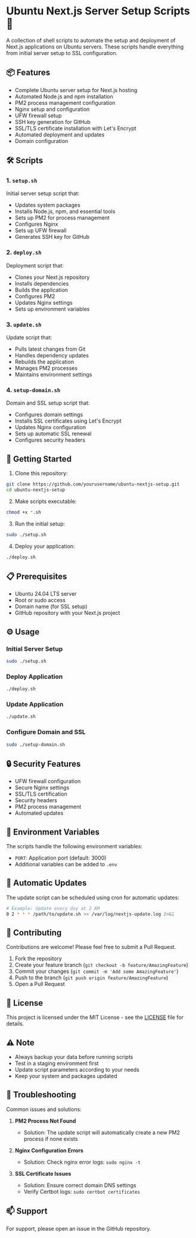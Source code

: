 # Ubuntu Next.js Server Setup Scripts 🚀

A collection of shell scripts to automate the setup and deployment of Next.js applications on Ubuntu servers. These scripts handle everything from initial server setup to SSL configuration.

## 📦 Features

- Complete Ubuntu server setup for Next.js hosting
- Automated Node.js and npm installation
- PM2 process management configuration
- Nginx setup and configuration
- UFW firewall setup
- SSH key generation for GitHub
- SSL/TLS certificate installation with Let's Encrypt
- Automated deployment and updates
- Domain configuration

## 🛠️ Scripts

### 1. `setup.sh`

Initial server setup script that:

- Updates system packages
- Installs Node.js, npm, and essential tools
- Sets up PM2 for process management
- Configures Nginx
- Sets up UFW firewall
- Generates SSH key for GitHub

### 2. `deploy.sh`

Deployment script that:

- Clones your Next.js repository
- Installs dependencies
- Builds the application
- Configures PM2
- Updates Nginx settings
- Sets up environment variables

### 3. `update.sh`

Update script that:

- Pulls latest changes from Git
- Handles dependency updates
- Rebuilds the application
- Manages PM2 processes
- Maintains environment settings

### 4. `setup-domain.sh`

Domain and SSL setup script that:

- Configures domain settings
- Installs SSL certificates using Let's Encrypt
- Updates Nginx configuration
- Sets up automatic SSL renewal
- Configures security headers

## 🚀 Getting Started

1. Clone this repository:

```bash
git clone https://github.com/yourusername/ubuntu-nextjs-setup.git
cd ubuntu-nextjs-setup
```

2. Make scripts executable:

```bash
chmod +x *.sh
```

3. Run the initial setup:

```bash
sudo ./setup.sh
```

4. Deploy your application:

```bash
./deploy.sh
```

## 📋 Prerequisites

- Ubuntu 24.04 LTS server
- Root or sudo access
- Domain name (for SSL setup)
- GitHub repository with your Next.js project

## ⚙️ Usage

### Initial Server Setup

```bash
sudo ./setup.sh
```

### Deploy Application

```bash
./deploy.sh
```

### Update Application

```bash
./update.sh
```

### Configure Domain and SSL

```bash
sudo ./setup-domain.sh
```

## 🔒 Security Features

- UFW firewall configuration
- Secure Nginx settings
- SSL/TLS certification
- Security headers
- PM2 process management
- Automated updates

## 📝 Environment Variables

The scripts handle the following environment variables:

- `PORT`: Application port (default: 3000)
- Additional variables can be added to `.env`

## 🔄 Automatic Updates

The update script can be scheduled using cron for automatic updates:

```bash
# Example: Update every day at 2 AM
0 2 * * * /path/to/update.sh >> /var/log/nextjs-update.log 2>&1
```

## 🤝 Contributing

Contributions are welcome! Please feel free to submit a Pull Request.

1. Fork the repository
2. Create your feature branch (`git checkout -b feature/AmazingFeature`)
3. Commit your changes (`git commit -m 'Add some AmazingFeature'`)
4. Push to the branch (`git push origin feature/AmazingFeature`)
5. Open a Pull Request

## 📝 License

This project is licensed under the MIT License - see the [LICENSE](LICENSE) file for details.

## ⚠️ Note

- Always backup your data before running scripts
- Test in a staging environment first
- Update script parameters according to your needs
- Keep your system and packages updated

## 🐛 Troubleshooting

Common issues and solutions:

1. **PM2 Process Not Found**

   - Solution: The update script will automatically create a new PM2 process if none exists

2. **Nginx Configuration Errors**

   - Solution: Check nginx error logs: `sudo nginx -t`

3. **SSL Certificate Issues**
   - Solution: Ensure correct domain DNS settings
   - Verify Certbot logs: `sudo certbot certificates`

## 📫 Support

For support, please open an issue in the GitHub repository.
